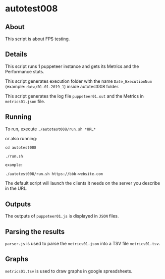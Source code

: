 # autotest008

## About

This script is about FPS testing.

## Details

This script runs 1 puppeteer instance and gets its Metrics and the Performance stats.

This script generates execution folder with the name `Date_ExecutionNum` (example: `data/01-01-2019_1`) inside autotest008 folder.

This script generates the log file `puppeteer01.out` and the Metrics in `metrics01.json` file.

## Running

To run, execute `./autotest008/run.sh *URL*`

or also running: 

```
cd autotest008

./run.sh
```

~~~bash
example: 

./autotest008/run.sh https://bbb-website.com
~~~

The default script will launch the clients it needs on the server you describe in the URL.

## Outputs

The outputs of `puppeteer01.js` is displayed in `JSON` files.

## Parsing the results

`parser.js` is used to parse the `metrics01.json` into a TSV file `metrics01.tsv`.

## Graphs

`metrics01.tsv` is used to draw graphs in google spreadsheets.